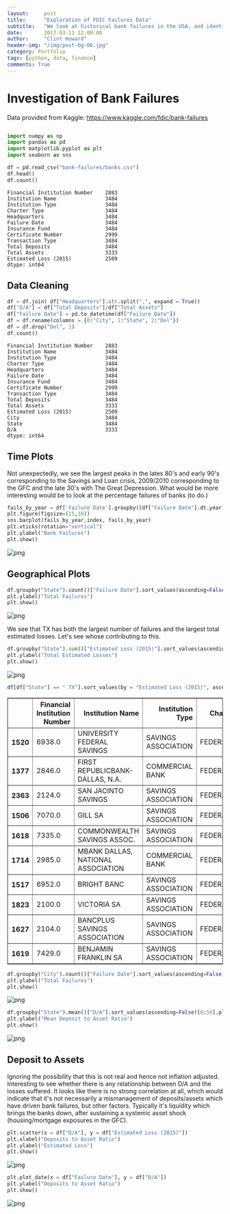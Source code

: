 ```yaml
---
layout:     post
title:      "Exploration of FDIC Failures Data"
subtitle:   "We look at historical bank failures in the USA, and identify some key temporal trends as well as location based trends. We then kick-off a basic look at what metrics might drive these failures."
date:       2017-03-11 12:00:00
author:     "Clint Howard"
header-img: "/img/post-bg-06.jpg"
category: Portfolio
tags: [python, data, finance]
comments: True
---
```




# Investigation of Bank Failures
Data provided from Kaggle: https://www.kaggle.com/fdic/bank-failures


```python

import numpy as np
import pandas as pd 
import matplotlib.pyplot as plt
import seaborn as sns

```


```python
df = pd.read_csv("bank-failures/banks.csv")
df.head()
df.count()
```




    Financial Institution Number    2883
    Institution Name                3484
    Institution Type                3484
    Charter Type                    3484
    Headquarters                    3484
    Failure Date                    3484
    Insurance Fund                  3484
    Certificate Number              2999
    Transaction Type                3484
    Total Deposits                  3484
    Total Assets                    3333
    Estimated Loss (2015)           2509
    dtype: int64



## Data Cleaning


```python
df = df.join( df["Headquarters"].str.split(",", expand = True))
df["D/A"] = df["Total Deposits"]/df["Total Assets"]
df["Failure Date"] = pd.to_datetime(df["Failure Date"])
df = df.rename(columns = {0:"City", 1:"State", 2:"Del"})
df = df.drop("Del", 1)
df.count()
```




    Financial Institution Number    2883
    Institution Name                3484
    Institution Type                3484
    Charter Type                    3484
    Headquarters                    3484
    Failure Date                    3484
    Insurance Fund                  3484
    Certificate Number              2999
    Transaction Type                3484
    Total Deposits                  3484
    Total Assets                    3333
    Estimated Loss (2015)           2509
    City                            3484
    State                           3484
    D/A                             3333
    dtype: int64



## Time Plots
Not unexpectedly, we see the largest peaks in the lates 80's and early 90's corresponding to the Savings and Loan crisis, 2009/2010 corresponding to the GFC and the late 30's with The Great Depression. What would be more interesting would be to look at the percentage failures of banks (to do.)


```python
fails_by_year = df['Failure Date'].groupby([df["Failure Date"].dt.year]).agg('count')
plt.figure(figsize=(15,10))
sns.barplot(fails_by_year.index, fails_by_year)
plt.xticks(rotation="vertical")
plt.ylabel("Bank Failures")
plt.show()
```


![png](/img/fdic_6_0.png)


## Geographical Plots



```python
df.groupby("State").count()["Failure Date"].sort_values(ascending=False)[0:25].plot(kind="bar")
plt.ylabel("Total Failures")
plt.show()
```


![png](/img/fdic_8_0.png)


We see that TX has both the largest number of failures and the largest total estimated losses. Let's see whose contributing to this.


```python
df.groupby("State").sum()["Estimated Loss (2015)"].sort_values(ascending=False)[0:25].plot(kind="bar")
plt.ylabel("Total Estimated Losses")
plt.show()
```


![png](/img/fdic_10_0.png)



```python
df[df["State"] == " TX"].sort_values(by = "Estimated Loss (2015)", ascending = False)[0:10]
```




<div>
<table border="1" class="dataframe">
  <thead>
    <tr style="text-align: right;">
      <th></th>
      <th>Financial Institution Number</th>
      <th>Institution Name</th>
      <th>Institution Type</th>
      <th>Charter Type</th>
      <th>Headquarters</th>
      <th>Failure Date</th>
      <th>Insurance Fund</th>
      <th>Certificate Number</th>
      <th>Transaction Type</th>
      <th>Total Deposits</th>
      <th>Total Assets</th>
      <th>Estimated Loss (2015)</th>
      <th>City</th>
      <th>State</th>
      <th>D/A</th>
    </tr>
  </thead>
  <tbody>
    <tr>
      <th>1520</th>
      <td>6938.0</td>
      <td>UNIVERSITY FEDERAL SAVINGS</td>
      <td>SAVINGS ASSOCIATION</td>
      <td>FEDERAL/STATE</td>
      <td>HOUSTON, TX</td>
      <td>1989-02-14</td>
      <td>RTC</td>
      <td>30685.0</td>
      <td>ACQUISITION</td>
      <td>3776427</td>
      <td>4480389.0</td>
      <td>2177985.0</td>
      <td>HOUSTON</td>
      <td>TX</td>
      <td>0.842879</td>
    </tr>
    <tr>
      <th>1377</th>
      <td>2846.0</td>
      <td>FIRST REPUBLICBANK-DALLAS, N.A.</td>
      <td>COMMERCIAL BANK</td>
      <td>FEDERAL</td>
      <td>DALLAS, TX</td>
      <td>1988-07-29</td>
      <td>FDIC</td>
      <td>3165.0</td>
      <td>ACQUISITION</td>
      <td>7680063</td>
      <td>17085655.0</td>
      <td>2017459.0</td>
      <td>DALLAS</td>
      <td>TX</td>
      <td>0.449504</td>
    </tr>
    <tr>
      <th>2363</th>
      <td>2124.0</td>
      <td>SAN JACINTO SAVINGS</td>
      <td>SAVINGS ASSOCIATION</td>
      <td>FEDERAL/STATE</td>
      <td>HOUSTON, TX</td>
      <td>1990-11-30</td>
      <td>RTC</td>
      <td>31058.0</td>
      <td>ACQUISITION</td>
      <td>2894745</td>
      <td>2869629.0</td>
      <td>1700654.0</td>
      <td>HOUSTON</td>
      <td>TX</td>
      <td>1.008752</td>
    </tr>
    <tr>
      <th>1506</th>
      <td>7070.0</td>
      <td>GILL SA</td>
      <td>SAVINGS ASSOCIATION</td>
      <td>FEDERAL/STATE</td>
      <td>SAN ANTONIO, TX</td>
      <td>1989-02-07</td>
      <td>RTC</td>
      <td>31503.0</td>
      <td>ACQUISITION</td>
      <td>1448432</td>
      <td>1207294.0</td>
      <td>1659803.0</td>
      <td>SAN ANTONIO</td>
      <td>TX</td>
      <td>1.199734</td>
    </tr>
    <tr>
      <th>1618</th>
      <td>7335.0</td>
      <td>COMMONWEALTH SAVINGS ASSOC.</td>
      <td>SAVINGS ASSOCIATION</td>
      <td>FEDERAL/STATE</td>
      <td>HOUSTON, TX</td>
      <td>1989-03-09</td>
      <td>RTC</td>
      <td>31896.0</td>
      <td>TRANSFER</td>
      <td>1608452</td>
      <td>1647893.0</td>
      <td>1613353.0</td>
      <td>HOUSTON</td>
      <td>TX</td>
      <td>0.976066</td>
    </tr>
    <tr>
      <th>1714</th>
      <td>2985.0</td>
      <td>MBANK DALLAS, NATIONAL ASSOCIATION</td>
      <td>COMMERCIAL BANK</td>
      <td>FEDERAL</td>
      <td>DALLAS, TX</td>
      <td>1989-03-28</td>
      <td>FDIC</td>
      <td>3163.0</td>
      <td>ACQUISITION</td>
      <td>4033803</td>
      <td>6556056.0</td>
      <td>1610809.0</td>
      <td>DALLAS</td>
      <td>TX</td>
      <td>0.615279</td>
    </tr>
    <tr>
      <th>1517</th>
      <td>6952.0</td>
      <td>BRIGHT BANC</td>
      <td>SAVINGS ASSOCIATION</td>
      <td>FEDERAL/STATE</td>
      <td>DALLAS, TX</td>
      <td>1989-02-10</td>
      <td>RTC</td>
      <td>31095.0</td>
      <td>ACQUISITION</td>
      <td>3004443</td>
      <td>4388466.0</td>
      <td>1307798.0</td>
      <td>DALLAS</td>
      <td>TX</td>
      <td>0.684623</td>
    </tr>
    <tr>
      <th>1823</th>
      <td>2100.0</td>
      <td>VICTORIA SA</td>
      <td>SAVINGS ASSOCIATION</td>
      <td>FEDERAL/STATE</td>
      <td>SAN ANTONIO, TX</td>
      <td>1989-06-29</td>
      <td>RTC</td>
      <td>29378.0</td>
      <td>PAYOUT</td>
      <td>855717</td>
      <td>882849.0</td>
      <td>968972.0</td>
      <td>SAN ANTONIO</td>
      <td>TX</td>
      <td>0.969268</td>
    </tr>
    <tr>
      <th>1627</th>
      <td>2104.0</td>
      <td>BANCPLUS SAVINGS ASSOCIATION</td>
      <td>SAVINGS ASSOCIATION</td>
      <td>FEDERAL/STATE</td>
      <td>PASADENA, TX</td>
      <td>1989-03-09</td>
      <td>RTC</td>
      <td>31128.0</td>
      <td>ACQUISITION</td>
      <td>923026</td>
      <td>751461.0</td>
      <td>964160.0</td>
      <td>PASADENA</td>
      <td>TX</td>
      <td>1.228309</td>
    </tr>
    <tr>
      <th>1619</th>
      <td>7429.0</td>
      <td>BENJAMIN FRANKLIN SA</td>
      <td>SAVINGS ASSOCIATION</td>
      <td>FEDERAL/STATE</td>
      <td>HOUSTON, TX</td>
      <td>1989-03-09</td>
      <td>RTC</td>
      <td>30761.0</td>
      <td>ACQUISITION</td>
      <td>2004722</td>
      <td>2641392.0</td>
      <td>882240.0</td>
      <td>HOUSTON</td>
      <td>TX</td>
      <td>0.758964</td>
    </tr>
  </tbody>
</table>
</div>




```python
df.groupby("City").count()["Failure Date"].sort_values(ascending=False)[0:25].plot(kind="bar")
plt.ylabel("Total Failures")
plt.show()
```


![png](/img/fdic_12_0.png)



```python
df.groupby("State").mean()["D/A"].sort_values(ascending=False)[0:50].plot(kind="bar")
plt.ylabel("Mean Deposit to Asset Ratio")
plt.show()
```


![png](/img/fdic_13_0.png)


## Deposit to Assets
Ignoring the possibility that this is not real and hence not inflation adjusted. Interesting to see whether there is any relationship between D/A and the losses suffered. It looks like there is no strong correlation at all, which would indicate that it's not necessarily a mismanagement of deposits/assets which have driven bank failures, but other factors. Typically it's liquidity which brings the banks down, after sustaining a systemic asset shock (housing/mortgage exposures in the GFC).


```python
plt.scatter(x = df["D/A"], y = df["Estimated Loss (2015)"])
plt.xlabel("Deposits to Asset Ratio")
plt.ylabel("Estimated Loss")
plt.show()
```


![png](/img/fdic_15_0.png)



```python
plt.plot_date(x = df["Failure Date"], y = df["D/A"])
plt.ylabel("Deposits to Asset Ratio")
plt.show()
```


![png](/img/fdic_16_0.png)

